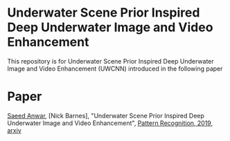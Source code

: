 # Underwater Scene Prior Inspired Deep Underwater Image and Video Enhancement
This repository is for Underwater Scene Prior Inspired Deep Underwater Image and Video Enhancement (UWCNN) introduced in the following paper

# Paper
[Saeed Anwar](https://saeed-anwar.github.io/),  [Nick Barnes], "Underwater Scene Prior Inspired Deep Underwater Image and Video Enhancement", [Pattern Recognition, 2019](https://www.sciencedirect.com/science/article/pii/S0031320319303401), [arxiv](https://arxiv.org/pdf/1807.03528.pdf)

 
